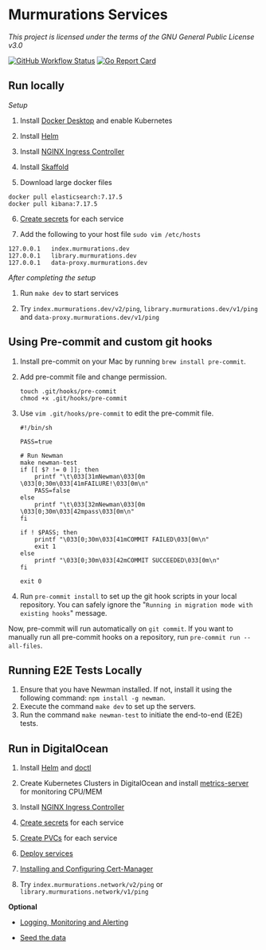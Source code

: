 # Murmurations Services

_This project is licensed under the terms of the GNU General Public License v3.0_

[![GitHub Workflow Status](https://img.shields.io/github/actions/workflow/status/MurmurationsNetwork/MurmurationsServices/main.yaml?branch=main&style=flat-square)](https://github.com/MurmurationsNetwork/MurmurationsServices/actions)
[![Go Report Card](https://goreportcard.com/badge/github.com/MurmurationsNetwork/MurmurationsServices?style=flat-square)](https://goreportcard.com/report/github.com/MurmurationsNetwork/MurmurationsServices)

## Run locally

*Setup*

1. Install [Docker Desktop](https://www.docker.com/products/docker-desktop) and enable Kubernetes

2. Install [Helm](https://helm.sh/docs/intro/install/)

3. Install [NGINX Ingress Controller](docs/ingress-nginx)

4. Install [Skaffold](https://skaffold.dev/docs/install/)

5. Download large docker files

```
docker pull elasticsearch:7.17.5
docker pull kibana:7.17.5
```

6. [Create secrets](docs/secrets.md) for each service

7. Add the following to your host file `sudo vim /etc/hosts`

```
127.0.0.1   index.murmurations.dev
127.0.0.1   library.murmurations.dev
127.0.0.1   data-proxy.murmurations.dev
```

*After completing the setup*

1. Run `make dev` to start services

2. Try `index.murmurations.dev/v2/ping`, `library.murmurations.dev/v1/ping` and `data-proxy.murmurations.dev/v1/ping`

## Using Pre-commit and custom git hooks

1. Install pre-commit on your Mac by running `brew install pre-commit`.

2. Add pre-commit file and change permission.
   ```
   touch .git/hooks/pre-commit
   chmod +x .git/hooks/pre-commit
   ```
   
3. Use `vim .git/hooks/pre-commit` to edit the pre-commit file.
   ```
   #!/bin/sh
   
   PASS=true
   
   # Run Newman
   make newman-test
   if [[ $? != 0 ]]; then
       printf "\t\033[31mNewman\033[0m \033[0;30m\033[41mFAILURE!\033[0m\n"
       PASS=false
   else
       printf "\t\033[32mNewman\033[0m \033[0;30m\033[42mpass\033[0m\n"
   fi
   
   if ! $PASS; then
       printf "\033[0;30m\033[41mCOMMIT FAILED\033[0m\n"
       exit 1
   else
       printf "\033[0;30m\033[42mCOMMIT SUCCEEDED\033[0m\n"
   fi
   
   exit 0
   ```

4. Run `pre-commit install` to set up the git hook scripts in your local repository. You can safely ignore the "`Running in migration mode with existing hooks`" message.

Now, pre-commit will run automatically on `git commit`. If you want to manually run all pre-commit hooks on a repository, run `pre-commit run --all-files`.

## Running E2E Tests Locally

1. Ensure that you have Newman installed. If not, install it using the following command: `npm install -g newman`.
2. Execute the command `make dev` to set up the servers.
3. Run the command `make newman-test` to initiate the end-to-end (E2E) tests.


## Run in DigitalOcean

1. Install [Helm](https://helm.sh/docs/intro/install/) and [doctl](https://github.com/digitalocean/doctl#installing-doctl)

2. Create Kubernetes Clusters in DigitalOcean and install [metrics-server](https://github.com/kubernetes-sigs/metrics-server#installation) for monitoring CPU/MEM

3. Install [NGINX Ingress Controller](docs/ingress-nginx)

4. [Create secrets](docs/secrets.md) for each service

5. [Create PVCs](docs/pvcs.md) for each service

6. [Deploy services](docs/deploy-services.md)

7. [Installing and Configuring Cert-Manager](docs/cert-manager.md)

8. Try `index.murmurations.network/v2/ping` or `library.murmurations.network/v1/ping`

**Optional**

- [Logging, Monitoring and Alerting](docs/logging-monitoring-alerting/README.md)

- [Seed the data](docs/seed.md)
